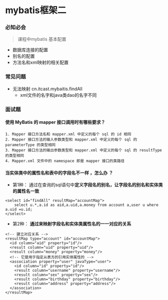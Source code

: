 # mybatis框架二

### 必知必会

> 课程中mybatis 基本配置

- 数据库连接的配置
- 别名的配置
- 方法名和xml映射的相关配置



### 常见问题

- 无法映射 cn.itcast.mybaitis.findAll
  - xml文件的名字和java类dao的名字不同



### 面试题

#### 使用 MyBatis 的 mapper 接口调用时有哪些要求？

```
1. Mapper 接口方法名和 mapper.xml 中定义的每个 sql 的 id 相同
2. Mapper 接口方法的输入参数类型和 mapper.xml 中定义的每个 sql 的 parameterType 的类型相同
3. Mapper 接口方法的输出参数类型和 mapper.xml 中定义的每个 sql 的 resultType 的类型相同
4. Mapper.xml 文件中的 namespace 即是 mapper 接口的类路径

```

#### 当实体类中的属性名和表中的字段名不一样 ，怎么办 ？

- 第1种： 通过在查询的sql语句中**定义字段名的别名，让字段名的别名和实体类的属性名一致**

```mysql
<select id="findAll" resultMap="accountMap">
	select u.*,a.id as aid,a.uid,a.money from account a,user u where a.uid =u.id;
</select>

```

- 第2种： **通过来映射字段名和实体类属性名的一一对应的关系**

```mysql
<!-- 建立对应关系 -->
<resultMap type="account" id="accountMap">
  <id column="aid" property="id"/>
  <result column="uid" property="uid"/>
  <result column="money" property="money"/>
  <!-- 它是用于指定从表方的引用实体属性的 -->
  <association property="user" javaType="user">
    <id column="id" property="id"/>
    <result column="username" property="username"/>
    <result column="sex" property="sex"/>
    <result column="birthday" property="birthday"/>
    <result column="address" property="address"/>
  </association>
</resultMap>
```